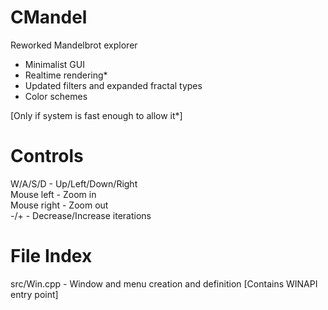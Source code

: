 # CMandel
Reworked Mandelbrot explorer
- Minimalist GUI
- Realtime rendering*
- Updated filters and expanded fractal types
- Color schemes

[Only if system is fast enough to allow it*]

# Controls
W/A/S/D - Up/Left/Down/Right     
Mouse left - Zoom in     
Mouse right - Zoom out     
-/+ - Decrease/Increase iterations     

# File Index    
src/Win.cpp - Window and menu creation and definition [Contains WINAPI entry point]
